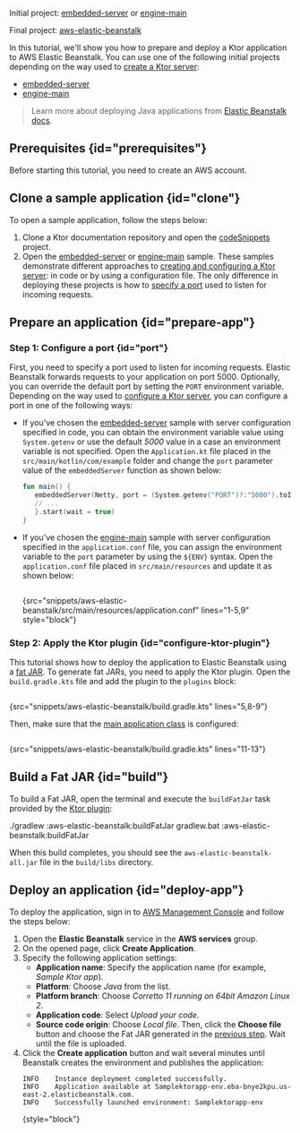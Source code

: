 [//]: # (title: AWS Elastic Beanstalk)

<show-structure for="chapter" depth="2"/>

<tldr>
<p>
<control>Initial project</control>: <a href="https://github.com/ktorio/ktor-documentation/tree/%current-branch%/codeSnippets/snippets/embedded-server">embedded-server</a> or 
<a href="https://github.com/ktorio/ktor-documentation/tree/%current-branch%/codeSnippets/snippets/engine-main">engine-main</a>
</p>
<p>
<control>Final project</control>: <a href="https://github.com/ktorio/ktor-documentation/tree/%current-branch%/codeSnippets/snippets/aws-elastic-beanstalk">aws-elastic-beanstalk</a>
</p>
</tldr>

In this tutorial, we'll show you how to prepare and deploy a Ktor application to AWS Elastic Beanstalk. You can use one of the following initial projects depending on the way used to [create a Ktor server](create_server.topic):
* [embedded-server](https://github.com/ktorio/ktor-documentation/tree/%current-branch%/codeSnippets/snippets/embedded-server)
* [engine-main](https://github.com/ktorio/ktor-documentation/tree/%current-branch%/codeSnippets/snippets/engine-main)

> Learn more about deploying Java applications from [Elastic Beanstalk docs](https://docs.aws.amazon.com/elasticbeanstalk/latest/dg/create_deploy_Java.html).


## Prerequisites {id="prerequisites"}
Before starting this tutorial, you need to create an AWS account.


## Clone a sample application {id="clone"}
To open a sample application, follow the steps below:

1. Clone a Ktor documentation repository and open the [codeSnippets](https://github.com/ktorio/ktor-documentation/tree/%current-branch%/codeSnippets) project.
2. Open the [embedded-server](https://github.com/ktorio/ktor-documentation/tree/%current-branch%/codeSnippets/snippets/embedded-server) or [engine-main](https://github.com/ktorio/ktor-documentation/tree/%current-branch%/codeSnippets/snippets/engine-main) sample. These samples demonstrate different approaches to [creating and configuring a Ktor server](create_server.topic): in code or by using a configuration file. The only difference in deploying these projects is how to [specify a port](#port) used to listen for incoming requests.

## Prepare an application {id="prepare-app"}

### Step 1: Configure a port {id="port"}

First, you need to specify a port used to listen for incoming requests. Elastic Beanstalk forwards requests to your application on port 5000. Optionally, you can override the default port by setting the `PORT` environment variable. Depending on the way used to [configure a Ktor server](create_server.topic), you can configure a port in one of the following ways:
* If you've chosen the [embedded-server](https://github.com/ktorio/ktor-documentation/tree/%current-branch%/codeSnippets/snippets/embedded-server) sample with server configuration specified in code, you can obtain the environment variable value using `System.getenv` or use the default _5000_ value in a case an environment variable is not specified. Open the `Application.kt` file placed in the `src/main/kotlin/com/example` folder and change the `port` parameter value of the `embeddedServer` function as shown below:
   ```kotlin
   fun main() {
      embeddedServer(Netty, port = (System.getenv("PORT")?:"5000").toInt()) {
      // ...
      }.start(wait = true)
   }
    ```

* If you've chosen the [engine-main](https://github.com/ktorio/ktor-documentation/tree/%current-branch%/codeSnippets/snippets/engine-main) sample with server configuration specified in the `application.conf` file, you can assign the environment variable to the `port` parameter by using the `${ENV}` syntax. Open the `application.conf` file placed in `src/main/resources` and update it as shown below:
   ```
   ```
  {src="snippets/aws-elastic-beanstalk/src/main/resources/application.conf" lines="1-5,9" style="block"}

### Step 2: Apply the Ktor plugin {id="configure-ktor-plugin"}
This tutorial shows how to deploy the application to Elastic Beanstalk using a [fat JAR](fatjar.md). To generate fat JARs, you need to apply the Ktor plugin. Open the `build.gradle.kts` file and add the plugin to the `plugins` block:
```groovy
```
{src="snippets/aws-elastic-beanstalk/build.gradle.kts" lines="5,8-9"}

Then, make sure that the [main application class](server-dependencies.topic#create-entry-point) is configured:
```kotlin
```
{src="snippets/aws-elastic-beanstalk/build.gradle.kts" lines="11-13"}


## Build a Fat JAR {id="build"}
To build a Fat JAR, open the terminal and execute the `buildFatJar` task provided by the [Ktor plugin](#configure-ktor-plugin):

<tabs group="os">
<tab title="Linux/macOS" group-key="unix">
<code-block lang="Bash">./gradlew :aws-elastic-beanstalk:buildFatJar</code-block>
</tab>
<tab title="Windows" group-key="windows">
<code-block lang="CMD">gradlew.bat :aws-elastic-beanstalk:buildFatJar</code-block>
</tab>
</tabs>

When this build completes, you should see the `aws-elastic-beanstalk-all.jar` file in the `build/libs` directory.


## Deploy an application {id="deploy-app"}
To deploy the application, sign in to [AWS Management Console](https://aws.amazon.com/console/) and follow the steps below:
1. Open the **Elastic Beanstalk** service in the **AWS services** group.
2. On the opened page, click **Create Application**.
3. Specify the following application settings:
   * **Application name**: Specify the application name (for example, _Sample Ktor app_).
   * **Platform**: Choose _Java_ from the list.
   * **Platform branch**: Choose _Corretto 11 running on 64bit Amazon Linux 2_.
   * **Application code**: Select _Upload your code_.
   * **Source code origin**: Choose _Local file_. Then, click the **Choose file** button and choose the Fat JAR generated in the [previous step](#build). Wait until the file is uploaded.
4. Click the **Create application** button and wait several minutes until Beanstalk creates the environment and publishes the application:
   ```
   INFO    Instance deployment completed successfully.
   INFO    Application available at Samplektorapp-env.eba-bnye2kpu.us-east-2.elasticbeanstalk.com.
   INFO    Successfully launched environment: Samplektorapp-env
   ```
   {style="block"}